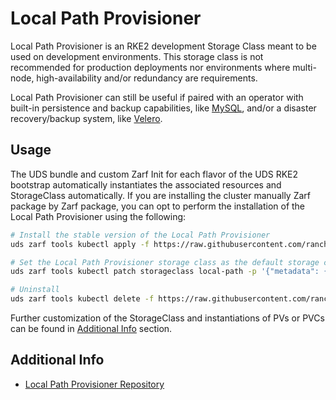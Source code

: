 # Local Path Provisioner

Local Path Provisioner is an RKE2 development Storage Class meant to be used on development environments. This storage class is not recommended for production deployments nor environments where multi-node, high-availability and/or redundancy are requirements.

Local Path Provisioner can still be useful if paired with an operator with built-in persistence and backup capabilities, like [MySQL](https://dev.mysql.com/doc/mysql-operator/en/mysql-operator-backups.html), and/or a disaster recovery/backup system, like [Velero](https://velero.io/docs/).

## Usage

The UDS bundle and custom Zarf Init for each flavor of the UDS RKE2 bootstrap automatically instantiates the associated resources and StorageClass automatically. If you are installing the cluster manually Zarf package by Zarf package, you can opt to perform the installation of the Local Path Provisioner using the following:

```bash
# Install the stable version of the Local Path Provisioner
uds zarf tools kubectl apply -f https://raw.githubusercontent.com/rancher/local-path-provisioner/v0.0.26/deploy/local-path-storage.yaml

# Set the Local Path Provisioner storage class as the default storage class:
uds zarf tools kubectl patch storageclass local-path -p '{"metadata": {"annotations":{"storageclass.kubernetes.io/is-default-class":"true"}}}'

# Uninstall
uds zarf tools kubectl delete -f https://raw.githubusercontent.com/rancher/local-path-provisioner/v0.0.26/deploy/local-path-storage.yaml
```

Further customization of the StorageClass and instantiations of PVs or PVCs can be found in [Additional Info](#additional-info) section.

## Additional Info

- [Local Path Provisioner Repository](https://github.com/rancher/local-path-provisioner)
